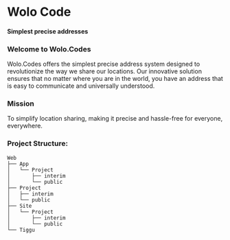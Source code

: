 # Wolo Code
#### Simplest precise addresses

### Welcome to Wolo.Codes

Wolo.Codes offers the simplest precise address system designed to revolutionize the way we share our locations. Our innovative solution ensures that no matter where you are in the world, you have an address that is easy to communicate and universally understood.

### Mission
To simplify location sharing, making it precise and hassle-free for everyone, everywhere.

### Project Structure:

```
Web
├── App
│   └── Project
│       ├── interim
│       └── public
├── Project
│   ├── interim
│   └── public
├── Site
│   └── Project
│       ├── interim
│       └── public
└── Tiggu
```
